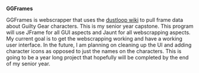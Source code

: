 **GGFrames**

GGFrames is webscrapper that uses the [dustloop wiki](http://www.dustloop.com/wiki/index.php?title=GGXRD-R2/Frame_Data) to pull frame data about
Guilty Gear characters. This is my senior year capstone. This program will use
JFrame for all GUI aspects and Jaunt for all webscrapping aspects. My current
goal is to get the webscrapping working and have a working user interface. In the
future, I am planning on cleaning up the UI and adding character icons as opposed
to just the names on the characters. This is going to be a year long project
that hopefully will be completed by the end of my senior year. 
